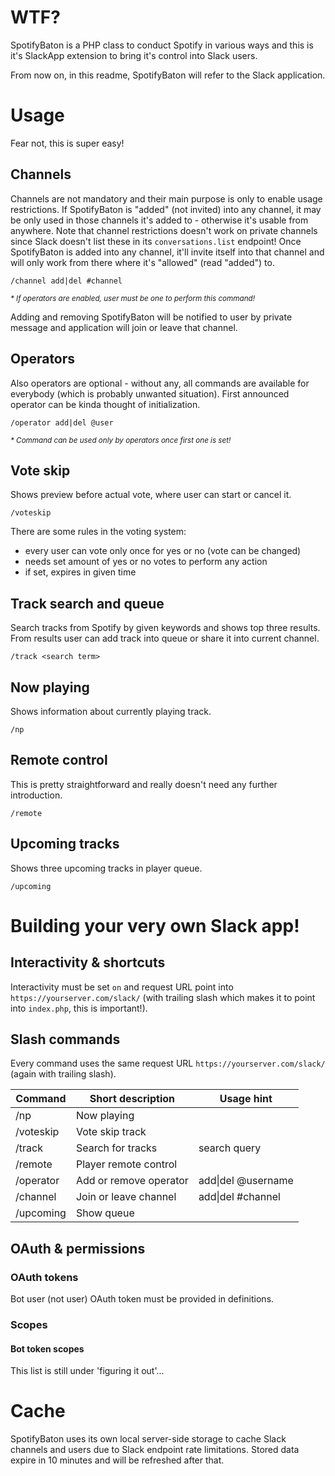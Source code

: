 # WTF?
SpotifyBaton is a PHP class to conduct Spotify in various ways and this is it's SlackApp extension to bring it's control into Slack users.

From now on, in this readme, SpotifyBaton will refer to the Slack application.
# Usage
Fear not, this is super easy!
## Channels
Channels are not mandatory and their main purpose is only to enable usage restrictions. If SpotifyBaton is "added" (not invited) into any channel, it may be only used in those channels it's added to - otherwise it's usable from anywhere.  Note that channel restrictions doesn't work on private channels since Slack doesn't list these in its `conversations.list` endpoint! Once SpotifyBaton is added into any channel, it'll invite itself into that channel and will only work from there where it's "allowed" (read "added") to.
```
/channel add|del #channel
```
<sup>_* If operators are enabled, user must be one to perform this command!_</sup>

Adding and removing SpotifyBaton will be notified to user by private message and application will join or leave that channel.
## Operators
Also operators are optional - without any, all commands are available for everybody (which is probably unwanted situation). First announced operator can be kinda thought of initialization.
```
/operator add|del @user
```
<sup>_* Command can be used only by operators once first one is set!_</sup>
## Vote skip
Shows preview before actual vote, where user can start or cancel it.
```
/voteskip
```
There are some rules in the voting system:
- every user can vote only once for yes or no (vote can be changed)
- needs set amount of yes or no votes to perform any action
- if set, expires in given time
## Track search and queue
Search tracks from Spotify by given keywords and shows top three results. From results user can add track into queue or share it into current channel.
```
/track <search term>
```
## Now playing
Shows information about currently playing track.
```
/np
```
## Remote control
This is pretty straightforward and really doesn't need any further introduction.
```
/remote
```
## Upcoming tracks
Shows three upcoming tracks in player queue.
```
/upcoming
```
# Building your very own Slack app!
## Interactivity & shortcuts
Interactivity must be set `on` and request URL point into `https://yourserver.com/slack/` (with trailing slash which makes it to point into `index.php`, this is important!).
## Slash commands
Every command uses the same request URL `https://yourserver.com/slack/` (again with trailing slash).

| Command   | Short description      | Usage hint         |
|-----------|------------------------|--------------------|
| /np       | Now playing            |                    |
| /voteskip | Vote skip track        |                    |
| /track    | Search for tracks      | search query       |
| /remote   | Player remote control  |                    |
| /operator | Add or remove operator | add\|del @username |
| /channel  | Join or leave channel  | add\|del #channel  |
| /upcoming | Show queue             |                    |
## OAuth & permissions
### OAuth tokens
Bot user (not user) OAuth token must be provided in definitions.
### Scopes
#### Bot token scopes
This list is still under 'figuring it out'...
# Cache
SpotifyBaton uses its own local server-side storage to cache Slack channels and users due to Slack endpoint rate limitations. Stored data expire in 10 minutes and will be refreshed after that.